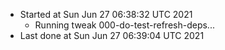  - Started at Sun Jun 27 06:38:32 UTC 2021
    - Running tweak 000-do-test-refresh-deps...
  - Last done at Sun Jun 27 06:39:04 UTC 2021
